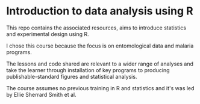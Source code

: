 # Introduction to data analysis using R

This repo contains the associated resources, aims to introduce statistics and experimental design using R. 

I chose this course because the focus is on entomological data and malaria programs.

The lessons and code shared are relevant to a wider range of analyses and take the learner through installation of key programs to producing publishable-standard figures and statistical analysis.

The course assumes no previous training in R and statistics and it's was led by Ellie Sherrard Smith et al.
